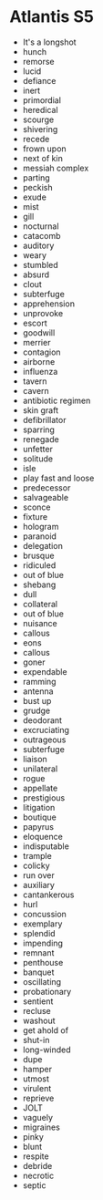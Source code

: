 # Atlantis S5

- It's a longshot
- hunch
- remorse
- lucid
- defiance
- inert
- primordial
- heredical
- scourge
- shivering
- recede
- frown upon
- next of kin
- messiah complex
- parting
- peckish
- exude
- mist
- gill
- nocturnal
- catacomb
- auditory
- weary
- stumbled
- absurd
- clout
- subterfuge
- apprehension
- unprovoke
- escort
- goodwill
- merrier
- contagion
- airborne
- influenza
- tavern
- cavern
- antibiotic regimen
- skin graft
- defibrillator
- sparring
- renegade
- unfetter
- solitude
- isle
- play fast and loose
- predecessor
- salvageable
- sconce
- fixture
- hologram
- paranoid
- delegation
- brusque
- ridiculed
- out of blue
- shebang
- dull
- collateral
- out of blue
- nuisance
- callous
- eons
- callous
- goner
- expendable
- ramming
- antenna
- bust up
- grudge
- deodorant
- excruciating
- outrageous
- subterfuge
- liaison
- unilateral
- rogue
- appellate
- prestigious
- litigation
- boutique
- papyrus
- eloquence
- indisputable
- trample
- colicky
- run over
- auxiliary
- cantankerous
- hurl
- concussion
- exemplary
- splendid
- impending
- remnant
- penthouse
- banquet
- oscillating
- probationary
- sentient
- recluse
- washout
- get ahold of
- shut-in
- long-winded
- dupe
- hamper
- utmost
- virulent
- reprieve
- JOLT
- vaguely
- migraines
- pinky
- blunt
- respite
- debride
- necrotic
- septic
